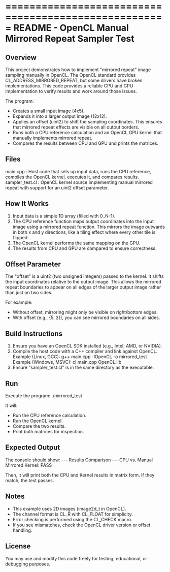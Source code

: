 =====================================================
README - OpenCL Manual Mirrored Repeat Sampler Test
=====================================================

Overview
--------
This project demonstrates how to implement "mirrored repeat" image sampling 
manually in OpenCL. The OpenCL standard provides CL_ADDRESS_MIRRORED_REPEAT, 
but some drivers have broken implementations. This code provides a reliable 
CPU and GPU implementation to verify results and work around those issues.

The program:
 - Creates a small input image (4x5).
 - Expands it into a larger output image (12x12).
 - Applies an offset (uint2) to shift the sampling coordinates. This ensures
   that mirrored repeat effects are visible on all output borders.
 - Runs both a CPU reference calculation and an OpenCL GPU kernel that 
   manually implements mirrored repeat.
 - Compares the results between CPU and GPU and prints the matrices.

Files
-----
main.cpp         : Host code that sets up input data, runs the CPU reference, 
                   compiles the OpenCL kernel, executes it, and compares results.
sampler_test.cl  : OpenCL kernel source implementing manual mirrored repeat 
                   with support for an uint2 offset parameter.

How It Works
------------
1. Input data is a simple 1D array (filled with 0..N-1).
2. The CPU reference function maps output coordinates into the input image 
   using a mirrored repeat function. This mirrors the image outwards in 
   both x and y directions, like a tiling effect where every other tile is flipped.
3. The OpenCL kernel performs the same mapping on the GPU.
4. The results from CPU and GPU are compared to ensure correctness.

Offset Parameter
----------------
The "offset" is a uint2 (two unsigned integers) passed to the kernel. 
It shifts the input coordinates relative to the output image. 
This allows the mirrored repeat boundaries to appear on all edges 
of the larger output image rather than just on two sides.

For example:
 - Without offset, mirroring might only be visible on right/bottom edges.
 - With offset (e.g., {5, 2}), you can see mirrored boundaries on all sides.

Build Instructions
------------------
1. Ensure you have an OpenCL SDK installed (e.g., Intel, AMD, or NVIDIA).
2. Compile the host code with a C++ compiler and link against OpenCL.
   Example (Linux, GCC):
       g++ main.cpp -lOpenCL -o mirrored_test
   Example (Windows, MSVC):
       cl main.cpp OpenCL.lib
3. Ensure "sampler_test.cl" is in the same directory as the executable.

Run
---
Execute the program:
    ./mirrored_test

It will:
 - Run the CPU reference calculation.
 - Run the OpenCL kernel.
 - Compare the two results.
 - Print both matrices for inspection.

Expected Output
---------------
The console should show:
   --- Results Comparison ---
   CPU vs. Manual Mirrored Kernel: PASS

Then, it will print both the CPU and Kernel results in matrix form.
If they match, the test passes.

Notes
-----
 - This example uses 2D images (image2d_t in OpenCL).
 - The channel format is CL_R with CL_FLOAT for simplicity.
 - Error checking is performed using the CL_CHECK macro.
 - If you see mismatches, check the OpenCL driver version or offset handling.

License
-------
You may use and modify this code freely for testing, educational, or debugging purposes.
